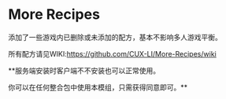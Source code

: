 # More Recipes
添加了一些游戏内已删除或未添加的配方，基本不影响多人游戏平衡。

所有配方请见WIKI:https://github.com/CUX-LI/More-Recipes/wiki

**服务端安装时客户端不不安装也可以正常使用。

你可以在任何整合包中使用本模组，只需获得同意即可。**
